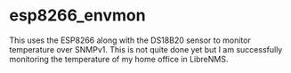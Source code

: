 # esp8266_envmon
This uses the ESP8266 along with the DS18B20 sensor to monitor temperature over
SNMPv1. This is not quite done yet but I am successfully monitoring the
temperature of my home office in LibreNMS.
